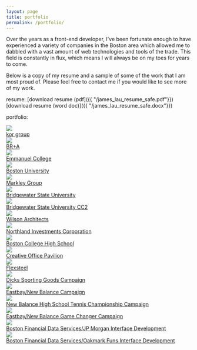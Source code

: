 ```yaml
---
layout: page
title: portfolio
permalink: /portfolio/
---
```


Over the years as a front-end developer, I've been fortunate enough to have experienced a variety of companies in the Boston area which allowed me to dabbled with a vast amount of web technologies and tools of the trade. This field is constantly in flux, which means I will always be on my toes for years to come.

Below is a copy of my resume and a sample of some of the work that I am most proud of. Please feel free to contact me if you would like to see more of my work. 

resume: 
[download resume (pdf]({{ "/james_lau_resume_safe.pdf"}})
[download resume (word doc)]({{ "/james_lau_resume_safe.docx"}})

portfolio:

<main class="page-content" aria-label="Content">
  <div class="wrapper">

  <div class="portfolio-thumb">
    <a href="/portfolio/kor-website/"><img src="/img/thumbs/thumb-kor-homepage.png"></a>
    <div class="portfolio-thumb-link"><a href="/portfolio/kor-website/">kor group</a></div>
  </div>

  <div class="portfolio-thumb">
      <a href="/portfolio/bra-website/"><img src="/img/thumbs/thumb-bra-homepage.png"></a>
      <div class="portfolio-thumb-link"><a href="/portfolio/bra-website/">BR+A</a></div>
    </div>

  <div class="portfolio-thumb">
    <a href="/portfolio/emmanuel-website/"><img src="/img/thumbs/thumb-emmanuel-homepage.png"></a>
    <div class="portfolio-thumb-link"><a href="/portfolio/emmanuel-website/">Emmanuel College</a></div>
  </div>

  <div class="portfolio-thumb">
    <a href="/portfolio/bu-cahpp-website/"><img src="/img/thumbs/thumb-bu-cahpp-homepage.png"></a>
    <div class="portfolio-thumb-link"><a href="/portfolio/bu-cahpp-website/">Boston University</a></div>
  </div>

  <div class="portfolio-thumb">
      <a href="/portfolio/markley-website/"><img src="/img/thumbs/thumb-markley-connectivity.png"></a>
      <div class="portfolio-thumb-link"><a href="/portfolio/markley-website/">Markley Group</a></div>
  </div>

  <div class="portfolio-thumb">
    <a href="/portfolio/bsu-microsite/"><img src="/img/thumbs/thumb-bsu-homepage.png"></a>
    <div class="portfolio-thumb-link"><a href="/portfolio/bsu-microsite/">Bridgewater State University</a></div>
  </div>

  <div class="portfolio-thumb">
    <a href="/portfolio/bsu-cc2-microsite/"><img src="/img/thumbs/thumb-bsu-cc2-page.png"></a>
    <div class="portfolio-thumb-link"><a href="/portfolio/bsu-cc2-microsite/">Bridgewater State University CC2</a></div>
  </div>

  <div class="portfolio-thumb">
    <a href="/portfolio/wilsonarch-website/"><img src="/img/thumbs/thumb-wilsonarch-homepage.png"></a>
    <div class="portfolio-thumb-link"><a href="/portfolio/wilsonarch-website/">Wilson Architects</a></div>
  </div>

  <div class="portfolio-thumb">
    <a href="/portfolio/northland-website/"><img src="/img/thumbs/thumb-northland-homepage.png"></a>
    <div class="portfolio-thumb-link"><a href="/portfolio/northland-website/">Northland Investments Corporation</a></div>
  </div>

  <div class="portfolio-thumb">
    <a href="/portfolio/bchigh-website/"><img src="/img/thumbs/thumb-bchs-homepage.png"></a>
    <div class="portfolio-thumb-link"><a href="/portfolio/bchigh-website/">Boston College High School</a></div>
  </div>

  <div class="portfolio-thumb">
      <a href="/portfolio/cop-website/"><img src="/img/thumbs/thumb-cop-homepage.png"></a>
      <div class="portfolio-thumb-link"><a href="/portfolio/cop-website/">Creative Office Pavilion</a></div>
  </div>

  <div class="portfolio-thumb">
      <a href="/portfolio/flexsteel-website/"><img src="/img/thumbs/thumb-flexsteel-homepage.png"></a>
      <div class="portfolio-thumb-link"><a href="/portfolio/flexsteel-website/">Flexsteel</a></div>
  </div>

  <div class="portfolio-thumb">
      <a href="/portfolio/dsc-campaign-website/"><img src="/img/thumbs/thumb-dsc-homepage.png"></a>
      <div class="portfolio-thumb-link"><a href="/portfolio/dsc-campaign-website/">Dicks Sporting Goods Campaign</a></div>
  </div>

  <div class="portfolio-thumb">
      <a href="/portfolio/eastbay-nb-campaign-website/"><img src="/img/thumbs/thumb-eb-nb-campaign.png"></a>
      <div class="portfolio-thumb-link"><a href="/portfolio/eastbay-nb-campaign-website/">Eastbay/New Balance Campaign</a></div>
  </div>
  
  <div class="portfolio-thumb">
      <a href="/portfolio/newbalance-tennis-campaign-website/"><img src="/img/thumbs/thumb-eb-nb-tennis-campaign.png"></a>
      <div class="portfolio-thumb-link"><a href="/portfolio/newbalance-tennis-campaign-website/">New Balance High School Tennis Championship Campaign</a></div>
  </div>

  <div class="portfolio-thumb">
      <a href="/portfolio/eastbay-nb-gamechanger-campaign-website/"><img src="/img/thumbs/thumb-eb-nb-gc-campaign.png"></a>
      <div class="portfolio-thumb-link"><a href="/portfolio/eastbay-nb-gamechanger-campaign-website/">Eastbay/New Balance Game Changer Campaign</a></div>
  </div>

  <div class="portfolio-thumb">
      <a href="/portfolio/bfds-jpmorgan-website/"><img src="/img/thumbs/thumb-bfds-jpmorgan-page.png"></a>
      <div class="portfolio-thumb-link"><a href="/portfolio/bfds-jpmorgan-website/">Boston Financial Data Services/JP Morgan Interface Development</a></div>
  </div>

  <div class="portfolio-thumb">
      <a href="/portfolio/bfds-oakmark-website/"><img src="/img/thumbs/thumb-bfds-oakmark-page.png"></a>
      <div class="portfolio-thumb-link"><a href="/portfolio/bfds-oakmark-website/">Boston Financial Data Services/Oakmark Funs Interface Development</a></div>
  </div>

  </div>
</main>

